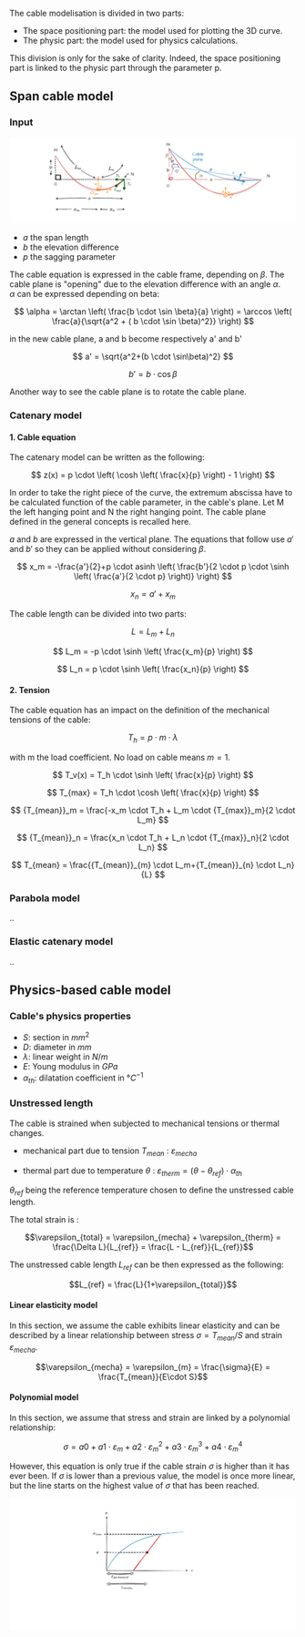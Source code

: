 The cable modelisation is divided in two parts:  

- The space positioning part: the model used for plotting the 3D curve.
- The physic part: the model used for physics calculations.

This division is only for the sake of clarity. Indeed, the space positioning part is linked to the physic part through the parameter p.

## Span cable model

### Input 

![Image not available](./assets/cable_plane.drawio.png "Cable plane image")

- $a$ the span length
- $b$ the elevation difference
- $p$ the sagging parameter

The cable equation is expressed in the cable frame, depending on $\beta$. 
The cable plane is "opening" due to the elevation difference with an angle $\alpha$.  
$\alpha$ can be expressed depending on beta:

$$
    \alpha = \arctan \left( \frac{b \cdot \sin \beta}{a} \right) = \arccos \left( \frac{a}{\sqrt{a^2 + ( b \cdot \sin \beta)^2}} \right)
$$

in the new cable plane, a and b become respectively a' and b'

$$
    a' = \sqrt{a^2+(b \cdot \sin\beta)^2} 
$$

$$
    b' = b \cdot \cos \beta
$$  

Another way to see the cable plane is to rotate the cable plane.


### Catenary model

#### 1. Cable equation
The catenary model can be written as the following:

$$
    z(x) = p \cdot \left( \cosh \left( \frac{x}{p} \right) - 1 \right)
$$

In order to take the right piece of the curve, the extremum abscissa have to be calculated function of the cable parameter, in the cable's plane.
Let M the left hanging point and N the right hanging point. The cable plane defined in the general concepts is recalled here. 

$a$ and $b$ are expressed in the vertical plane. The equations that follow use $a'$ and $b'$ so they can be applied without considering $\beta$.

$$
    x_m = -\frac{a'}{2}+p \cdot asinh \left( \frac{b'}{2 \cdot p \cdot \sinh⁡ \left( \frac{a'}{2 \cdot p} \right)}  \right)
$$

$$
    x_n = a' + x_m
$$

The cable length can be divided into two parts:

$$
    L = L_m + L_n
$$

$$
    L_m = -p \cdot \sinh \left( \frac{x_m}{p} \right)
$$

$$
    L_n = p \cdot \sinh \left( \frac{x_n}{p} \right)
$$



#### 2. Tension

The cable equation has an impact on the definition of the mechanical tensions of the cable:

$$T_h = p \cdot m \cdot \lambda$$

with m the load coefficient. No load on cable means $m = 1$.

$$
    T_v(x) = T_h \cdot \sinh \left( \frac{x}{p} \right)
$$

$$
    T_{max} = T_h \cdot \cosh⁡ \left( \frac{x}{p} \right)
$$

$$
    {T_{mean}}_m = \frac{-x_m \cdot T_h + L_m \cdot {T_{max}}_m}{2 \cdot L_m}
$$

$$
    {T_{mean}}_n = \frac{x_n \cdot T_h + L_n \cdot {T_{max}}_n}{2 \cdot L_n}
$$

$$
    T_{mean} = \frac{{T_{mean}}_{m} \cdot L_m+{T_{mean}}_{n} \cdot L_n}{L}
$$

### Parabola model
..

### Elastic catenary model
..


## Physics-based cable model

### Cable's physics properties

- $S$: section in $mm^2$
- $D$: diameter in $mm$
- $\lambda$: linear weight in $N/m$
- $E$: Young modulus in $GPa$
- $\alpha_{th}$: dilatation coefficient in $°C^{-1}$

### Unstressed length

The cable is strained when subjected to mechanical tensions or thermal changes.

- mechanical part due to tension $T_{mean}$ :
$\varepsilon_{mecha}$

- thermal part due to temperature $\theta$ :
$\varepsilon_{therm} = (\theta - \theta_{ref}) \cdot \alpha_{th}$

$\theta_{ref}$ being the reference temperature chosen to define the unstressed cable length.

The total strain is : 

$$\varepsilon_{total} = \varepsilon_{mecha} + \varepsilon_{therm} = \frac{\Delta L}{L_{ref}} = \frac{L - L_{ref}}{L_{ref}}$$

The unstressed cable length $L_{ref}$ can be then expressed as the following: 

$$L_{ref} = \frac{L}{1+\varepsilon_{total}}$$


#### Linear elasticity model

In this section, we assume the cable exhibits linear elasticity and can be described by a linear relationship between stress $\sigma = T_{mean}/S$ and strain $\varepsilon_{mecha}$.

$$\varepsilon_{mecha} = \varepsilon_{m} = \frac{\sigma}{E} = \frac{T_{mean}}{E\cdot S}$$

#### Polynomial model

In this section, we assume that stress and strain are linked by a polynomial relationship: 

$$\sigma = a0 + a1 \cdot \varepsilon_{m} + a2 \cdot \varepsilon_{m}^2 + a3 \cdot \varepsilon_{m}^3 + a4 \cdot \varepsilon_{m}^4$$

However, this equation is only true if the cable strain $\sigma$ is higher than it has ever been. If $\sigma$ is lower than a previous value, the model is once more linear, but the line starts on the highest value of $\sigma$ that has been reached.


![Image not available](./assets/polynomial_deformation.drawio.png "Polynomial deformation")